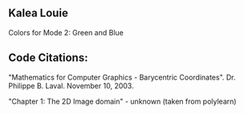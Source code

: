 Kalea Louie
----------------

Colors for Mode 2: Green and Blue

Code Citations:
----------------
"Mathematics for Computer Graphics - Barycentric Coordinates". Dr. Philippe B. Laval. November 10, 2003.

"Chapter 1: The 2D Image domain" - unknown (taken from polylearn)

